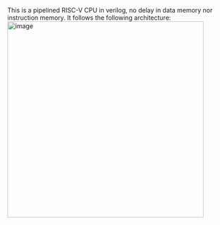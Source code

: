 This is a pipelined RISC-V CPU in verilog, no delay in data memory nor instruction memory.
It follows the following architecture:
<img width="445" alt="image" src="https://github.com/HaoWen46/Pipelined_RISCV_CPU/assets/89247904/7e68f1fa-2412-4eee-80c0-b3af1b740f58">

